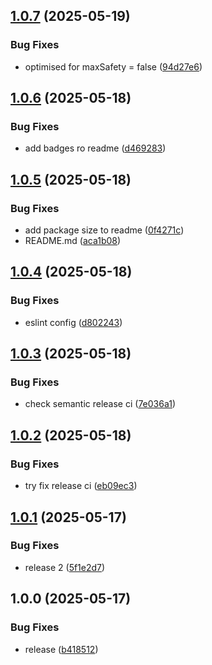 ## [1.0.7](https://github.com/akaptelinin/is-path-safe/compare/v1.0.6...v1.0.7) (2025-05-19)

### Bug Fixes

- optimised for maxSafety = false ([94d27e6](https://github.com/akaptelinin/is-path-safe/commit/94d27e6fd4314e2d59b2590e8674c08edec70046))

## [1.0.6](https://github.com/akaptelinin/is-path-safe/compare/v1.0.5...v1.0.6) (2025-05-18)

### Bug Fixes

- add badges ro readme ([d469283](https://github.com/akaptelinin/is-path-safe/commit/d4692838399d0f29646fa3b89fe518122e62d20f))

## [1.0.5](https://github.com/akaptelinin/is-path-safe/compare/v1.0.4...v1.0.5) (2025-05-18)

### Bug Fixes

- add package size to readme ([0f4271c](https://github.com/akaptelinin/is-path-safe/commit/0f4271cd6f725b7b5001908948c4a40dfb18e616))
- README.md ([aca1b08](https://github.com/akaptelinin/is-path-safe/commit/aca1b08473b8802e228bd044c44d97d1fc70bcf1))

## [1.0.4](https://github.com/akaptelinin/is-path-safe/compare/v1.0.3...v1.0.4) (2025-05-18)

### Bug Fixes

- eslint config ([d802243](https://github.com/akaptelinin/is-path-safe/commit/d802243830c13e45bd35c03f94caedf9b14a2ab7))

## [1.0.3](https://github.com/akaptelinin/is-path-safe/compare/v1.0.2...v1.0.3) (2025-05-18)

### Bug Fixes

- check semantic release ci ([7e036a1](https://github.com/akaptelinin/is-path-safe/commit/7e036a102251e03eb55fed55bdfb0cb2ef208bdd))

## [1.0.2](https://github.com/akaptelinin/is-path-safe/compare/v1.0.1...v1.0.2) (2025-05-18)

### Bug Fixes

- try fix release ci ([eb09ec3](https://github.com/akaptelinin/is-path-safe/commit/eb09ec3920cd1c64bf32211f97f0b6b72c016b76))

## [1.0.1](https://github.com/akaptelinin/is-path-safe/compare/v1.0.0...v1.0.1) (2025-05-17)

### Bug Fixes

- release 2 ([5f1e2d7](https://github.com/akaptelinin/is-path-safe/commit/5f1e2d78351e43362cdf16c009955e9c501ced04))

## 1.0.0 (2025-05-17)

### Bug Fixes

- release ([b418512](https://github.com/akaptelinin/is-path-safe/commit/b4185126b6b6cf458126241cb8ab334d3c7569a3))
